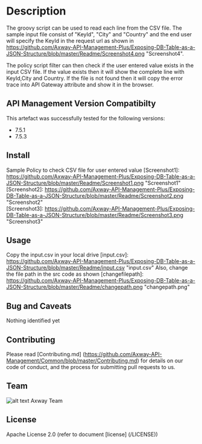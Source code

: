 # Description
The groovy script can be used to read each line from the CSV file. The sample input file consist of "KeyId", "City" and "Country" and the end user will specify the KeyId in the request url as shown in https://github.com/Axway-API-Management-Plus/Exposing-DB-Table-as-a-JSON-Structure/blob/master/Readme/Screenshot4.png  "Screenshot4". 

The policy script filter can then check if the user entered value exists in the input CSV file. If the value exists then it will show the complete line with KeyId,City and Country.
If the file is not found then it will copy the error trace into API Gateway attribute and show it in the browser. 


## API Management Version Compatibilty
This artefact was successfully tested for the following versions:
- 7.5.1
- 7.5.3

## Install

Sample Policy to check CSV file for user entered value
[Screenshot1]: https://github.com/Axway-API-Management-Plus/Exposing-DB-Table-as-a-JSON-Structure/blob/master/Readme/Screenshot1.png  "Screenshot1"
[Screenshot2]: https://github.com/Axway-API-Management-Plus/Exposing-DB-Table-as-a-JSON-Structure/blob/master/Readme/Screenshot2.png  "Screenshot2"   
[Screenshot3]: https://github.com/Axway-API-Management-Plus/Exposing-DB-Table-as-a-JSON-Structure/blob/master/Readme/Screenshot3.png  "Screenshot3"


## Usage

Copy the input.csv in your local drive
[input.csv]: https://github.com/Axway-API-Management-Plus/Exposing-DB-Table-as-a-JSON-Structure/blob/master/Readme/input.csv  "input.csv" 
Also, change the file path in the src code as shown
[changefilepath]: https://github.com/Axway-API-Management-Plus/Exposing-DB-Table-as-a-JSON-Structure/blob/master/Readme/changepath.png  "changepath.png" 
  

## Bug and Caveats

Nothing identified yet

## Contributing

Please read [Contributing.md] (https://github.com/Axway-API-Management/Common/blob/master/Contributing.md) for details on our code of conduct, and the process for submitting pull requests to us.

## Team

![alt text][Axwaylogo] Axway Team

[Axwaylogo]: https://github.com/Axway-API-Management/Common/blob/master/img/AxwayLogoSmall.png  "Axway logo"


## License
Apache License 2.0 (refer to document [license] (/LICENSE))